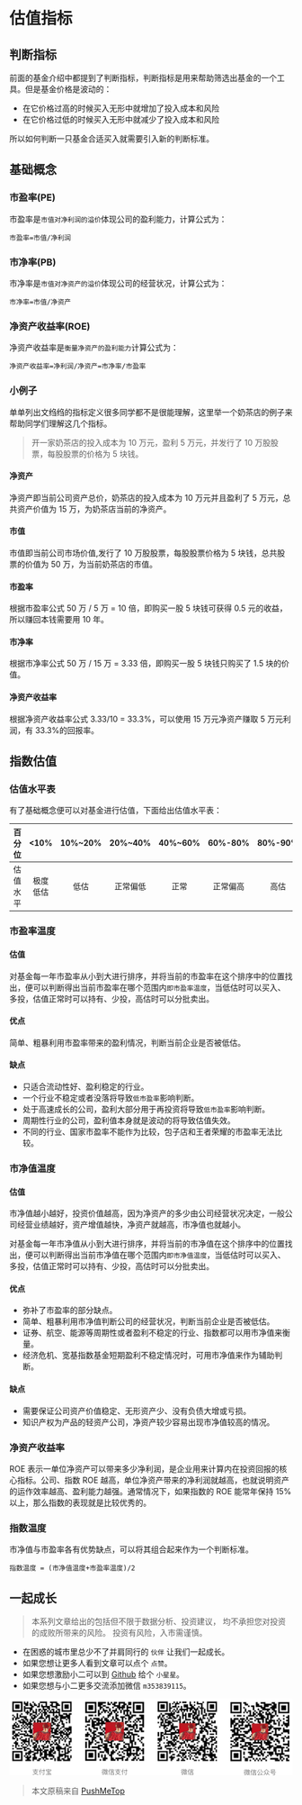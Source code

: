 # 估值指标

## 判断指标

前面的基金介绍中都提到了判断指标，判断指标是用来帮助筛选出基金的一个工具。但是基金价格是波动的：

- 在它价格过高的时候买入无形中就增加了投入成本和风险
- 在它价格过低的时候买入无形中就减少了投入成本和风险

所以如何判断一只基金合适买入就需要引入新的判断标准。

## 基础概念

### 市盈率(PE)

市盈率是`市值对净利润的溢价`体现公司的盈利能力，计算公式为：

```
市盈率=市值/净利润
```

### 市净率(PB)

市净率是`市值对净资产的溢价`体现公司的经营状况，计算公式为：

```
市净率=市值/净资产
```

### 净资产收益率(ROE)

净资产收益率是`衡量净资产的盈利能力`计算公式为：

```
净资产收益率=净利润/净资产=市净率/市盈率
```

### 小例子

单单列出文绉绉的指标定义很多同学都不是很能理解，这里举一个奶茶店的例子来帮助同学们理解这几个指标。

> 开一家奶茶店的投入成本为 10 万元，盈利 5 万元，并发行了 10 万股股票，每股股票的价格为 5 块钱。

#### 净资产

净资产即当前公司资产总价，奶茶店的投入成本为 10 万元并且盈利了 5 万元，总共资产价值为 15 万，为奶茶店当前的净资产。

#### 市值

市值即当前公司市场价值,发行了 10 万股股票，每股股票价格为 5 块钱，总共股票的价值为 50 万，为当前奶茶店的市值。

#### 市盈率

根据市盈率公式 50 万 / 5 万 = 10 倍，即购买一股 5 块钱可获得 0.5 元的收益，所以赚回本钱需要用 10 年。

#### 市净率

根据市净率公式 50 万 / 15 万 = 3.33 倍，即购买一股 5 块钱只购买了 1.5 块的价值。

#### 净资产收益率

根据净资产收益率公式 3.33/10 = 33.3%，可以使用 15 万元净资产赚取 5 万元利润，有 33.3%的回报率。

## 指数估值

### 估值水平表

有了基础概念便可以对基金进行估值，下面给出估值水平表：

|  百分位  |   <10%   | 10%~20% | 20%~40%  | 40%~60% | 60%-80%  | 80%-90% |   >90%   |
| :------: | :------: | :-----: | :------: | :-----: | :------: | :-----: | :------: |
| 估值水平 | 极度低估 |  低估   | 正常偏低 |  正常   | 正常偏高 |  高估   | 极度高估 |

### 市盈率温度

#### 估值

对基金每一年市盈率从小到大进行排序，并将当前的市盈率在这个排序中的位置找出，便可以判断得出当前市盈率在哪个范围内`即市盈率温度`，当低估时可以买入、多投，估值正常时可以持有、少投，高估时可以分批卖出。

#### 优点

简单、粗暴利用市盈率带来的盈利情况，判断当前企业是否被低估。

#### 缺点

- 只适合流动性好、盈利稳定的行业。
- 一个行业不稳定或者没落将导致`低市盈率`影响判断。
- 处于高速成长的公司，盈利大部分用于再投资将导致`低市盈率`影响判断。
- 周期性行业的公司，盈利值本身就是波动的将导致估值失效。
- 不同的行业、国家市盈率不能作为比较，包子店和王者荣耀的市盈率无法比较。

### 市净值温度

#### 估值

市净值越小越好，投资价值越高，因为净资产的多少由公司经营状况决定，一般公司经营业绩越好，资产增值越快，净资产就越高，市净值也就越小。

对基金每一年市净值从小到大进行排序，并将当前的市净值在这个排序中的位置找出，便可以判断得出当前市净值在哪个范围内`即市净值温度`，当低估时可以买入、多投，估值正常时可以持有、少投，高估时可以分批卖出。

#### 优点

- 弥补了市盈率的部分缺点。
- 简单、粗暴利用市净值判断公司的经营状况，判断当前企业是否被低估。
- 证券、航空、能源等周期性或者盈利不稳定的行业、指数都可以用市净值来衡量。
- 经济危机、宽基指数基金短期盈利不稳定情况时，可用市净值来作为辅助判断。

#### 缺点

- 需要保证公司资产价值稳定、无形资产少、没有负债大增或亏损。
- 知识产权为产品的轻资产公司，净资产较少容易出现市净值较高的情况。

### 净资产收益率

ROE 表示一单位净资产可以带来多少净利润，是企业用来计算内在投资回报的核心指标。公司、指数 ROE 越高，单位净资产带来的净利润就越高，也就说明资产的运作效率越高、盈利能力越强。通常情况下，如果指数的 ROE 能常年保持 15%以上，那么指数的表现就是比较优秀的。

### 指数温度

市净值与市盈率各有优势缺点，可以将其组合起来作为一个判断标准。

```
指数温度 = (市净值温度+市盈率温度)/2
```

## 一起成长

> 本系列文章给出的包括但不限于数据分析、投资建议，
> 均不承担您对投资的成败所带来的风险。
> 投资有风险，入市需谨慎。

- 在困惑的城市里总少不了并肩同行的 `伙伴` 让我们一起成长。
- 如果您想让更多人看到文章可以点个 `点赞`。
- 如果您想激励小二可以到 [Github](https://github.com/pushmetop/personal-financial-planning) 给个 `小星星`。
- 如果您想与小二更多交流添加微信 `m353839115`。

![捐助与联系](https://raw.githubusercontent.com/pushmetop/resource/master/donate/donate.png)

> 本文原稿来自 [PushMeTop](https://github.com/pushmetop)
